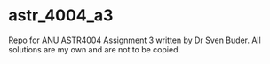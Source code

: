 # astr_4004_a3

Repo for ANU ASTR4004 Assignment 3 written by Dr Sven Buder. All solutions are my own and are not to be copied.

